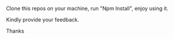 Clone this repos on your machine, run "Npm Install", enjoy using it.

Kindly provide your feedback.

Thanks
